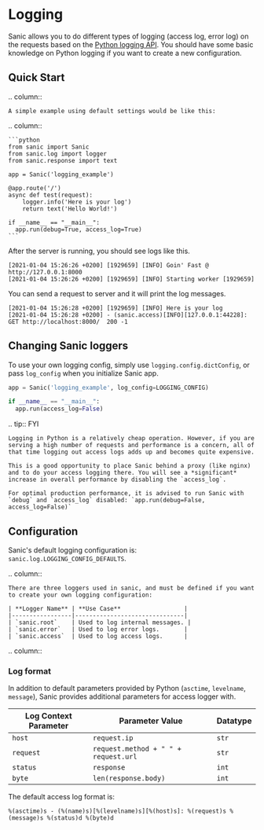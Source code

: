 # Logging

Sanic allows you to do different types of logging (access log, error log) on the requests based on the [Python logging API](https://docs.python.org/3/howto/logging.html). You should have some basic knowledge on Python logging if you want to create a new configuration.

## Quick Start

.. column::

```
A simple example using default settings would be like this:
```

.. column::

````
```python
from sanic import Sanic
from sanic.log import logger
from sanic.response import text

app = Sanic('logging_example')

@app.route('/')
async def test(request):
    logger.info('Here is your log')
    return text('Hello World!')

if __name__ == "__main__":
  app.run(debug=True, access_log=True)
```
````

After the server is running, you should see logs like this.

```text
[2021-01-04 15:26:26 +0200] [1929659] [INFO] Goin' Fast @ http://127.0.0.1:8000
[2021-01-04 15:26:26 +0200] [1929659] [INFO] Starting worker [1929659]
```

You can send a request to server and it will print the log messages.

```text
[2021-01-04 15:26:28 +0200] [1929659] [INFO] Here is your log
[2021-01-04 15:26:28 +0200] - (sanic.access)[INFO][127.0.0.1:44228]: GET http://localhost:8000/  200 -1
```

## Changing Sanic loggers

To use your own logging config, simply use `logging.config.dictConfig`, or pass `log_config` when you initialize Sanic app.

```python
app = Sanic('logging_example', log_config=LOGGING_CONFIG)

if __name__ == "__main__":
  app.run(access_log=False)
```

.. tip:: FYI

```
Logging in Python is a relatively cheap operation. However, if you are serving a high number of requests and performance is a concern, all of that time logging out access logs adds up and becomes quite expensive.  

This is a good opportunity to place Sanic behind a proxy (like nginx) and to do your access logging there. You will see a *significant* increase in overall performance by disabling the `access_log`.  

For optimal production performance, it is advised to run Sanic with `debug` and `access_log` disabled: `app.run(debug=False, access_log=False)`
```

## Configuration

Sanic's default logging configuration is: `sanic.log.LOGGING_CONFIG_DEFAULTS`.

.. column::

```
There are three loggers used in sanic, and must be defined if you want to create your own logging configuration:

| **Logger Name** | **Use Case**                  |
|-----------------|-------------------------------|
| `sanic.root`    | Used to log internal messages. |
| `sanic.error`   | Used to log error logs.       |
| `sanic.access`  | Used to log access logs.      |
```

.. column::

### Log format

In addition to default parameters provided by Python (`asctime`, `levelname`, `message`), Sanic provides additional parameters for access logger with.

| Log Context Parameter | Parameter Value                      | Datatype |
| --------------------- | ------------------------------------ | -------- |
| `host`                | `request.ip`                         | `str`    |
| `request`             | `request.method + " " + request.url` | `str`    |
| `status`              | `response`                           | `int`    |
| `byte`                | `len(response.body)`                 | `int`    |

The default access log format is:

```text
%(asctime)s - (%(name)s)[%(levelname)s][%(host)s]: %(request)s %(message)s %(status)d %(byte)d
```

